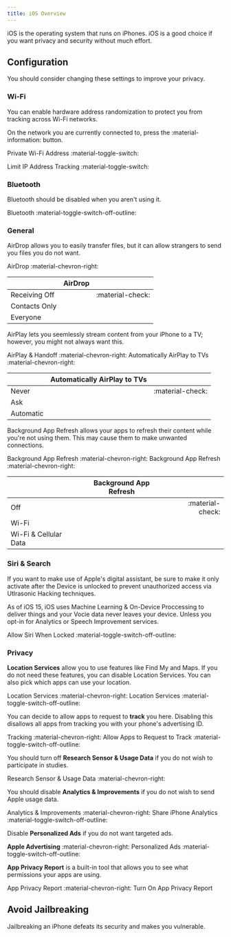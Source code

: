 ```yaml
---
title: iOS Overview
---
```

iOS is the operating system that runs on iPhones. iOS is a good choice if you want privacy and security without much effort.

## Configuration

You should consider changing these settings to improve your privacy.

### Wi-Fi

You can enable hardware address randomization to protect you from tracking across Wi-Fi networks.

On the network you are currently connected to, press the :material-information: button.

Private Wi-Fi Address :material-toggle-switch:

Limit IP Address Tracking :material-toggle-switch:

### Bluetooth

Bluetooth should be disabled when you aren't using it.

Bluetooth :material-toggle-switch-off-outline:

### General

AirDrop allows you to easily transfer files, but it can allow strangers to send you files you do not want.

AirDrop :material-chevron-right: 

|               | AirDrop |                 |
| :------------ | :-----: |---------------: |
| Receiving Off |         |:material-check: |
| Contacts Only |         |                 |
| Everyone      |         |                 |

AirPlay lets you seemlessly stream content from your iPhone to a TV; however, you might not always want this.

AirPlay & Handoff :material-chevron-right: Automatically AirPlay to TVs :material-chevron-right: 

|           | Automatically AirPlay to TVs |                  |
| :-------- | :--------------------------: | ---------------: |
| Never     |                              | :material-check: |
| Ask       |                              |                  |
| Automatic |                              |                  |

Background App Refresh allows your apps to refresh their content while you're not using them. This may cause them to make unwanted connections.

Background App Refresh :material-chevron-right: Background App Refresh :material-chevron-right:

|                       | Background App Refresh |                  |
| :-------------------- | :--------------------: | ---------------: |
| Off                   |                        | :material-check: |
| Wi-Fi                 |                        |                  |
| Wi-Fi & Cellular Data |                        |                  |

### Siri & Search

If you want to make use of Apple's digital assistant, be sure to make it only activate after the Device is unlocked to prevent unauthorized access via Utlrasonic Hacking techniques.

As of iOS 15, iOS uses Machine Learning & On-Device Proccessing to deliver things and your Vocie data never leaves your device. Unless you opt-in for Analytics or Speech Improvement services.

Allow Siri When Locked :material-toggle-switch-off-outline:

### Privacy

**Location Services** allow you to use features like Find My and Maps. If you do not need these features, you can disable Location Services. You can also pick which apps can use your location.

Location Services :material-chevron-right: Location Services :material-toggle-switch-off-outline:

You can decide to allow apps to request to **track** you here. Disabling this disallows all apps from tracking you with your phone's advertising ID.

Tracking :material-chevron-right: Allow Apps to Request to Track :material-toggle-switch-off-outline:

You should turn off **Research Sensor & Usage Data** if you do not wish to participate in studies.

Research Sensor & Usage Data :material-chevron-right:

You should disable **Analytics & Improvements** if you do not wish to send Apple usage data.

Analytics & Improvements :material-chevron-right: Share iPhone Analytics :material-toggle-switch-off-outline:

Disable **Personalized Ads** if you do not want targeted ads.

**Apple Advertising** :material-chevron-right: Personalized Ads :material-toggle-switch-off-outline:

**App Privacy Report** is a built-in tool that allows you to see what permissions your apps are using.

App Privacy Report :material-chevron-right: Turn On App Privacy Report

## Avoid Jailbreaking

Jailbreaking an iPhone defeats its security and makes you vulnerable.


